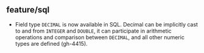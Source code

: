 ## feature/sql

* Field type `DECIMAL` is now available in SQL. Decimal can be implicitly cast
  to and from `INTEGER` and `DOUBLE`, it can participate in arithmetic
  operations and comparison between `DECIMAL`, and all other numeric types are
  defined (gh-4415).
